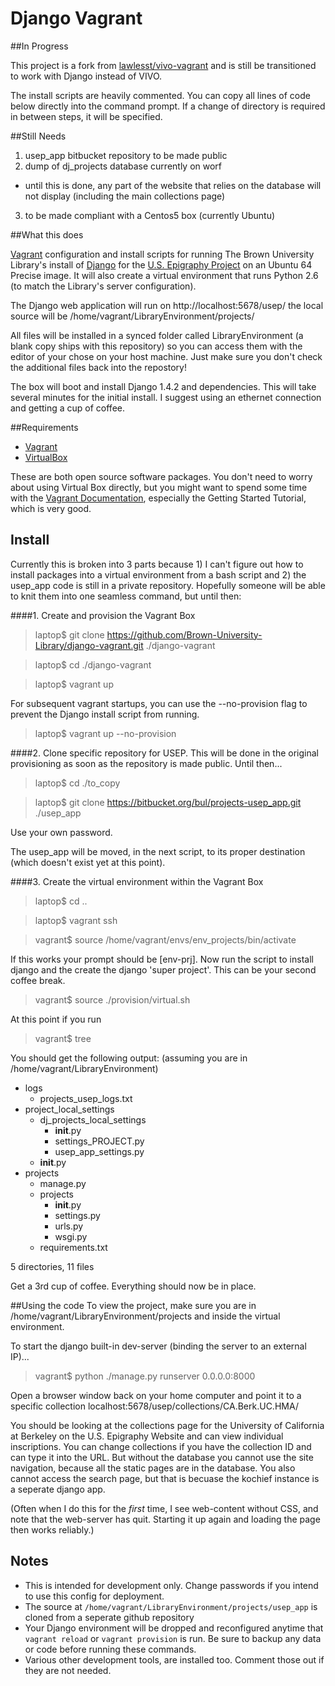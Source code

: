 # Django Vagrant

##In Progress

This project is a fork from [lawlesst/vivo-vagrant](https://github.com/lawlesst/vivo-vagrant) and is still be transitioned to work with Django instead of VIVO.

The install scripts are heavily commented.  You can copy all lines of code below directly into the command prompt.  If a change of directory is required in between steps, it will be specified.

##Still Needs
1. usep_app bitbucket repository to be made public
2. dump of dj_projects database currently on worf
  - until this is done, any part of the website that relies on the database will not display (including the main collections page)
3. to be made compliant with a Centos5 box (currently Ubuntu)

##What this does

[Vagrant](http://www.vagrantup.com/) configuration and install scripts for running The Brown University Library's install of [Django](http://djangoproject.org) for the [U.S. Epigraphy Project](http://library.brown.edu/projects/usep/collections/) on an Ubuntu 64 Precise image. It will also create a virtual environment that runs Python 2.6 (to match the Library's server configuration).

The Django web application will run on http://localhost:5678/usep/ the local source will be /home/vagrant/LibraryEnvironment/projects/

All files will be installed in a synced folder called LibraryEnvironment (a blank copy ships with this repository) so you can access them with the editor of your chose on your host machine.  Just make sure you don't check the additional files back into the repostory!

The box will boot and install Django 1.4.2 and dependencies.  This will take several minutes for the initial install.  I suggest using an ethernet connection and getting a cup of coffee.

##Requirements

- [Vagrant](http://www.vagrantup.com/)
- [VirtualBox](https://www.virtualbox.org/)

These are both open source software packages.  You don't need to worry about using Virtual Box directly, but you might want to spend some time with the [Vagrant Documentation](http://docs.vagrantup.com/v2/), especially the Getting Started Tutorial, which is very good.

## Install

Currently this is broken into 3 parts because 1) I can't figure out how to install packages into a virtual environment from a bash script and 2) the usep_app code is still in a private repository.  Hopefully someone will be able to knit them into one seamless command, but until then:

####1. Create and provision the Vagrant Box

> laptop$ git clone https://github.com/Brown-University-Library/django-vagrant.git ./django-vagrant

> laptop$ cd ./django-vagrant

> laptop$ vagrant up

For subsequent vagrant startups, you can use the --no-provision flag to prevent the Django install script from running.

> laptop$ vagrant up --no-provision

####2. Clone specific repository for USEP.
This will be done in the original provisioning as soon as the repository is made public.  Until then...

> laptop$ cd ./to_copy

> laptop$ git clone https://bitbucket.org/bul/projects-usep_app.git ./usep_app

Use your own password.

The usep_app will be moved, in the next script, to its proper destination (which doesn't exist yet at this point).

####3. Create the virtual environment within the Vagrant Box

> laptop$ cd ..

> laptop$ vagrant ssh

> vagrant$ source /home/vagrant/envs/env_projects/bin/activate

If this works your prompt should be [env-prj].  Now run the script to install django and the create the django 'super project'.  This can be your second coffee break.

> vagrant$ source ./provision/virtual.sh

At this point if you run

> vagrant$ tree

 You should get the following output:
(assuming you are in /home/vagrant/LibraryEnvironment)

- logs
   - projects_usep_logs.txt
- project_local_settings
   - dj_projects_local_settings
      - __init__.py
      - settings_PROJECT.py
      - usep_app_settings.py
   - __init__.py
- projects
    - manage.py
    - projects
       - __init__.py
       - settings.py
       - urls.py
       - wsgi.py
    - requirements.txt

5 directories, 11 files

  Get a 3rd cup of coffee.
Everything should now be in place.

##Using the code
To view the project, make sure you are in /home/vagrant/LibraryEnvironment/projects and inside the virtual environment.

To start the django built-in dev-server (binding the server to an external IP)...

> vagrant$ python ./manage.py runserver 0.0.0.0:8000

Open a browser window back on your home computer and point it to a specific collection localhost:5678/usep/collections/CA.Berk.UC.HMA/

You should be looking at the collections page for the University of California at Berkeley on the U.S. Epigraphy Website and can view individual inscriptions.  You can change collections if you have the collection ID and can type it into the URL.  But without the database you cannot use the site navigation, because all the static pages are in the database.  You also cannot access the search page, but that is becuase the kochief instance is a seperate django app.

(Often when I do this for the _first_ time, I see web-content without CSS, and note that the web-server has quit. Starting it up again and loading the page then works reliably.)

## Notes
 * This is intended for development only.  Change passwords if you intend to use this config for deployment.
 * The source at `/home/vagrant/LibraryEnvironment/projects/usep_app` is cloned from a seperate github repository
 * Your Django environment will be dropped and reconfigured anytime that `vagrant reload` or `vagrant provision` is run.  Be sure to backup any data or code before running these commands.
 * Various other development tools, are installed too.  Comment those out if they are not needed.

